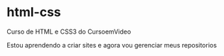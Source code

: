 # html-css
 Curso de HTML e CSS3 do CursoemVideo

 Estou aprendendo a criar sites e agora vou gerenciar meus repositorios
